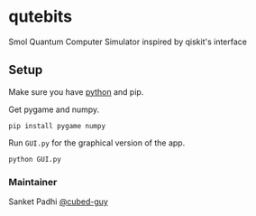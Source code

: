 # qutebits
Smol Quantum Computer Simulator inspired by qiskit's interface

## Setup

Make sure you have [python](https://www.python.org/downloads/) and pip.

Get pygame and numpy.
```
pip install pygame numpy
```

Run `GUI.py` for the graphical version of the app.
```
python GUI.py
```

### Maintainer
Sanket Padhi [@cubed-guy](https://github.com/cubed-guy)
